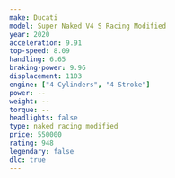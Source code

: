 ```yaml
---
make: Ducati
model: Super Naked V4 S Racing Modified
year: 2020
acceleration: 9.91
top-speed: 8.09
handling: 6.65
braking-power: 9.96
displacement: 1103
engine: ["4 Cylinders", "4 Stroke"]
power: --
weight: --
torque: --
headlights: false
type: naked racing modified
price: 550000
rating: 948
legendary: false
dlc: true
---
```

